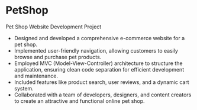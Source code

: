 # PetShop
Pet Shop Website Development Project
   - Designed and developed a comprehensive e-commerce website for a pet shop.
   - Implemented user-friendly navigation, allowing customers to easily browse and purchase pet products.
   - Employed MVC (Model-View-Controller) architecture to structure the application, ensuring clean code separation for efficient development and maintenance.
   - Included features like product search, user reviews, and a dynamic cart system.
   - Collaborated with a team of developers, designers, and content creators to create an attractive and functional online pet shop.
